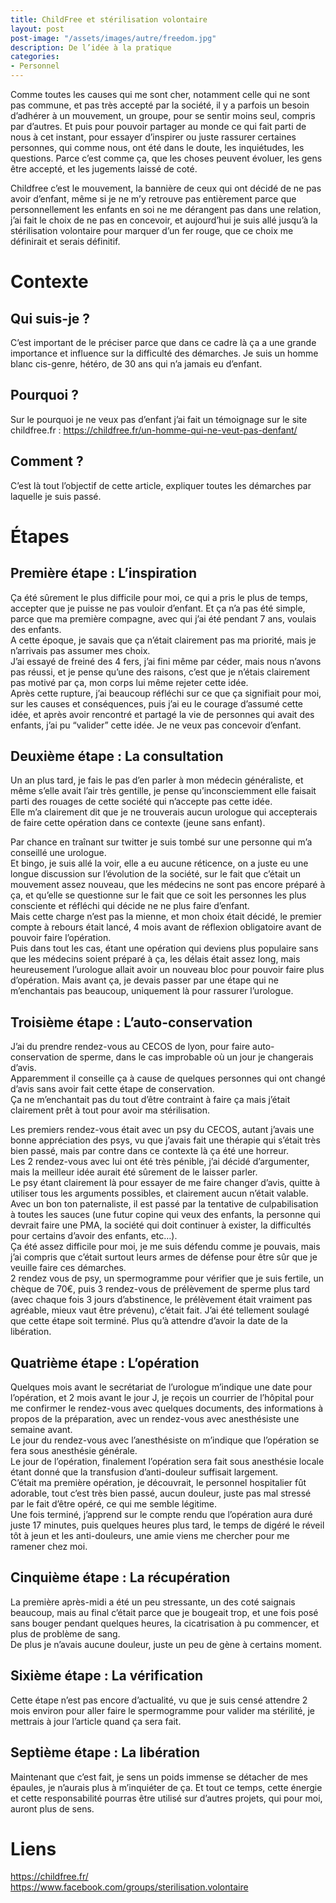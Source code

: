 ```yaml
---
title: ChildFree et stérilisation volontaire
layout: post  
post-image: "/assets/images/autre/freedom.jpg"  
description: De l’idée à la pratique
categories:   
- Personnel  
---
```



Comme toutes les causes qui me sont cher, notamment celle qui ne sont pas commune, et pas très accepté par la société, il y a parfois un besoin d’adhérer à un mouvement, un groupe, pour se sentir moins seul, compris par d’autres.
Et puis pour pouvoir partager au monde ce qui fait parti de nous à cet instant, pour essayer d’inspirer ou juste rassurer certaines personnes, qui comme nous, ont été dans le doute, les inquiétudes, les questions.
Parce c’est comme ça, que les choses peuvent évoluer, les gens être accepté, et les jugements laissé de coté.

Childfree c’est le mouvement, la bannière de ceux qui ont décidé de ne pas avoir d’enfant, même si je ne m’y retrouve pas entièrement parce que personnellement les enfants en soi ne me dérangent pas dans une relation, j’ai fait le choix de ne pas en concevoir, et aujourd’hui je suis allé jusqu’à la stérilisation volontaire pour marquer d’un fer rouge, que ce choix me définirait et serais définitif.

# Contexte

## Qui suis-je ?

C’est important de le préciser parce que dans ce cadre là ça a une grande importance et influence sur la difficulté des démarches.
Je suis un homme blanc cis-genre, hétéro, de 30 ans qui n’a jamais eu d’enfant.

## Pourquoi ?  

Sur le pourquoi je ne veux pas d’enfant j’ai fait un témoignage sur le site childfree.fr : https://childfree.fr/un-homme-qui-ne-veut-pas-denfant/

## Comment ?  

C’est là tout l’objectif de cette article, expliquer toutes les démarches par laquelle je suis passé.  

# Étapes 

## Première étape : L’inspiration

Ça été sûrement le plus difficile pour moi, ce qui a pris le plus de temps, accepter que je puisse ne pas vouloir d’enfant.
Et ça n’a pas été simple, parce que ma première compagne, avec qui j’ai été pendant 7 ans, voulais des enfants.  
A cette époque, je savais que ça n’était clairement pas ma priorité, mais je n’arrivais pas assumer mes choix.  
J’ai essayé de freiné des 4 fers, j’ai fini même par céder, mais nous n’avons pas réussi, et je pense qu’une des raisons, c’est que je n’étais clairement pas motivé par ça, mon corps lui même rejeter cette idée.  
Après cette rupture, j’ai beaucoup réfléchi sur ce que ça signifiait pour moi, sur les causes et conséquences, puis j’ai eu le courage d’assumé cette idée, et après avoir rencontré et partagé la vie de personnes qui avait des enfants, j’ai pu “valider” cette idée. Je ne veux pas concevoir d’enfant.  

## Deuxième étape : La consultation

Un an plus tard, je fais le pas d’en parler à mon médecin généraliste, et même s’elle avait l’air très gentille, je pense qu’inconsciemment elle faisait parti des rouages de cette société qui n’accepte pas cette idée.  
Elle m’a clairement dit que je ne trouverais aucun urologue qui accepterais de faire cette opération dans ce contexte (jeune sans enfant).  

Par chance en traînant sur twitter je suis tombé sur une personne qui m’a conseillé une urologue.  
Et bingo, je suis allé la voir, elle a eu aucune réticence, on a juste eu une longue discussion sur l’évolution de la société, sur le fait que c’était un mouvement assez nouveau, que les médecins ne sont pas encore préparé à ça, et qu’elle se questionne sur le fait que ce soit les personnes les plus consciente et réfléchi qui décide ne ne plus faire d’enfant.  
Mais cette charge n’est pas la mienne, et mon choix était décidé, le premier compte à rebours était lancé, 4 mois avant de réflexion obligatoire avant de pouvoir faire l’opération.  
Puis dans tout les cas, étant une opération qui deviens plus populaire sans que les médecins soient préparé à ça, les délais était assez long, mais heureusement l’urologue allait avoir un nouveau bloc pour pouvoir faire plus d’opération.
Mais avant ça, je devais passer par une étape qui ne m’enchantais pas beaucoup, uniquement là pour rassurer l’urologue.

## Troisième étape : L’auto-conservation

J’ai du prendre rendez-vous au CECOS de lyon, pour faire auto-conservation de sperme, dans le cas improbable où un jour je changerais d’avis.  
Apparemment il conseille ça à cause de quelques personnes qui ont changé d’avis sans avoir fait cette étape de conservation.  
Ça ne m’enchantait pas du tout d’être contraint à faire ça mais j’était clairement prêt à tout pour avoir ma stérilisation.

Les premiers rendez-vous était avec un psy du CECOS, autant j’avais une bonne appréciation des psys, vu que j’avais fait une thérapie qui s’était très bien passé, mais par contre dans ce contexte là ça été une horreur.  
Les 2 rendez-vous avec lui ont été très pénible, j’ai décidé d’argumenter, mais la meilleur idée aurait été sûrement de le laisser parler.  
Le psy étant clairement là pour essayer de me faire changer d’avis, quitte à utiliser tous les arguments possibles, et clairement aucun n’était valable.  
Avec un bon ton paternaliste, il est passé par la tentative de culpabilisation à toutes les sauces (une futur copine qui veux des enfants, la personne qui devrait faire une PMA, la société qui doit continuer à exister, la difficultés pour certains d’avoir des enfants, etc…).  
Ça été assez difficile pour moi, je me suis défendu comme je pouvais, mais j’ai compris que c’était surtout leurs armes de défense pour être sûr que je veuille faire ces démarches.  
2 rendez vous de psy, un spermogramme pour vérifier que je suis fertile, un chèque de 70€, puis 3 rendez-vous de prélèvement de sperme plus tard (avec chaque fois 3 jours d’abstinence, le prélèvement était vraiment pas agréable, mieux vaut être prévenu), c’était fait. J’ai été tellement soulagé que cette étape soit terminé. Plus qu’à attendre d’avoir la date de la libération.

## Quatrième étape : L’opération

Quelques mois avant le secrétariat de l’urologue m’indique une date pour l’opération, et 2 mois avant le jour J, je reçois un courrier de l’hôpital pour me confirmer le rendez-vous avec quelques documents, des informations à propos de la préparation, avec un rendez-vous avec anesthésiste une semaine avant.  
Le jour du rendez-vous avec l’anesthésiste on m’indique que l’opération se fera sous anesthésie générale.  
Le jour de l’opération, finalement l’opération sera fait sous anesthésie locale étant donné que la transfusion d’anti-douleur suffisait largement.  
C’était ma première opération, je découvrait, le personnel hospitalier fût adorable, tout c’est très bien passé, aucun douleur, juste pas mal stressé par le fait d’être opéré, ce qui me semble légitime.  
Une fois terminé, j’apprend sur le compte rendu que l’opération aura duré juste 17 minutes, puis quelques heures plus tard, le temps de digéré le réveil tôt à jeun et les anti-douleurs, une amie viens me chercher pour me ramener chez moi.  

## Cinquième étape : La récupération

La première après-midi a été un peu stressante, un des coté saignais beaucoup, mais au final c’était parce que je bougeait trop, et une fois posé sans bouger pendant quelques heures, la cicatrisation à pu commencer, et plus de problème de sang.  
De plus je n’avais aucune douleur, juste un peu de gène à certains moment.  

## Sixième étape : La vérification

Cette étape n’est pas encore d’actualité, vu que je suis censé attendre 2 mois environ pour aller faire le spermogramme pour valider ma stérilité, je mettrais à jour l’article quand ça sera fait.

## Septième étape : La libération

Maintenant que c’est fait, je sens un poids immense se détacher de mes épaules, je n’aurais plus à m’inquiéter de ça.
Et tout ce temps, cette énergie et cette responsabilité pourras être utilisé sur d’autres projets, qui pour moi, auront plus de sens.

# Liens

https://childfree.fr/  
https://www.facebook.com/groups/sterilisation.volontaire
